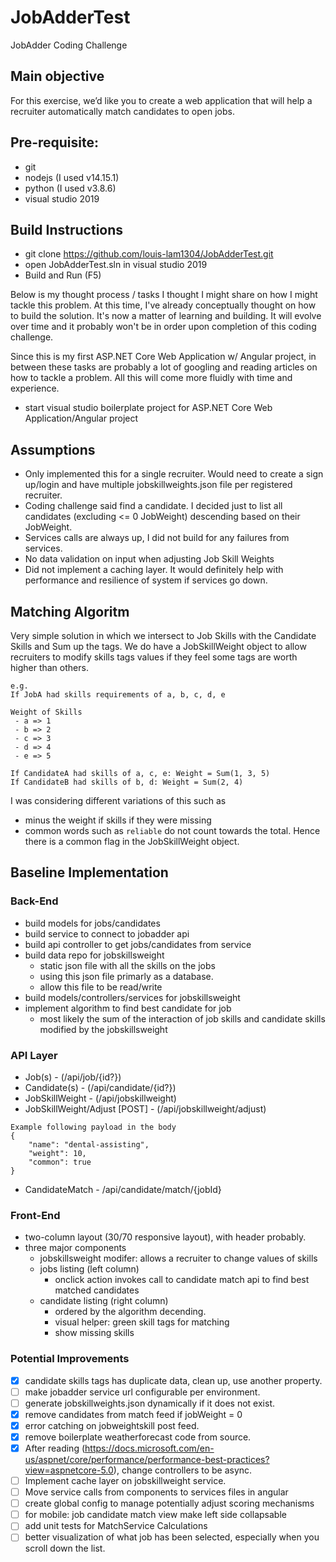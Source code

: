 # JobAdderTest
JobAdder Coding Challenge 

## Main objective

For this exercise, we’d like you to create a web application that will help a recruiter automatically match candidates to open jobs.

## Pre-requisite:
- git
- nodejs (I used v14.15.1)
- python (I used v3.8.6)
- visual studio 2019

## Build Instructions
- git clone https://github.com/louis-lam1304/JobAdderTest.git
- open JobAdderTest.sln in visual studio 2019
- Build and Run (F5)

Below is my thought process / tasks I thought I might share on how I might tackle this problem. At this time, I've already conceptually thought on how to build the solution. 
It's now a matter of learning and building. It will evolve over time and it probably won't be in order upon completion of this coding challenge. 

Since this is my first ASP.NET Core Web Application w/ Angular project, in between these tasks are probably a lot of googling and reading articles on how to tackle a problem. 
All this will come more fluidly with time and experience.
- start visual studio boilerplate project for ASP.NET Core Web Application/Angular project

## Assumptions
- Only implemented this for a single recruiter. Would need to create a sign up/login and have multiple jobskillweights.json file per registered recruiter.
- Coding challenge said find a candidate. I decided just to list all candidates (excluding <= 0 JobWeight) descending based on their JobWeight.
- Services calls are always up, I did not build for any failures from services.
- No data validation on input when adjusting Job Skill Weights
- Did not implement a caching layer. It would definitely help with performance and resilience of system if services go down.

## Matching Algoritm
Very simple solution in which we intersect to Job Skills with the Candidate Skills and Sum up the tags. 
We do have a JobSkillWeight object to allow recruiters to modify skills tags values if they feel some tags are worth higher than others.
```
e.g. 
If JobA had skills requirements of a, b, c, d, e

Weight of Skills 
 - a => 1
 - b => 2
 - c => 3
 - d => 4
 - e => 5

If CandidateA had skills of a, c, e: Weight = Sum(1, 3, 5)
If CandidateB had skills of b, d: Weight = Sum(2, 4)
```
I was considering different variations of this such as 
 - minus the weight if skills if they were missing
 - common words such as `reliable` do not count towards the total. Hence there is a common flag in the JobSkillWeight object. 


## Baseline Implementation

### Back-End
- build models for jobs/candidates
- build service to connect to jobadder api
- build api controller to get jobs/candidates from service
- build data repo for jobskillsweight
  - static json file with all the skills on the jobs
  - using this json file primarly as a database. 
  - allow this file to be read/write
- build models/controllers/services for jobskillsweight
- implement algorithm to find best candidate for job
  - most likely the sum of the interaction of job skills and candidate skills modified by the jobskillsweight

### API Layer
- Job(s) - (/api/job/{id?})
- Candidate(s) - (/api/candidate/{id?})
- JobSkillWeight - (/api/jobskillweight)
- JobSkillWeight/Adjust [POST] - (/api/jobskillweight/adjust) 
```
Example following payload in the body
{
    "name": "dental-assisting",
    "weight": 10,
    "common": true
}
```
- CandidateMatch - /api/candidate/match/{jobId}

### Front-End
- two-column layout (30/70 responsive layout), with header probably.
- three major components
  - jobskillsweight modifer: allows a recruiter to change values of skills
  - jobs listing (left column)
    - onclick action invokes call to candidate match api to find best matched candidates
  - candidate listing (right column)
    - ordered by the algorithm decending.
    - visual helper: green skill tags for matching
    - show missing skills
    
### Potential Improvements
- [x] candidate skills tags has duplicate data, clean up, use another property.
- [ ] make jobadder service url configurable per environment.
- [ ] generate jobskillweights.json dynamically if it does not exist.
- [x] remove candidates from match feed if jobWeight = 0
- [x] error catching on jobweightskill post feed.
- [x] remove boilerplate weatherforecast code from source.
- [x] After reading (https://docs.microsoft.com/en-us/aspnet/core/performance/performance-best-practices?view=aspnetcore-5.0), change controllers to be async.
- [ ] Implement cache layer on jobskillweight service.
- [ ] Move service calls from components to services files in angular
- [ ] create global config to manage potentially adjust scoring mechanisms
- [ ] for mobile: job candidate match view make left side collapsable 
- [ ] add unit tests for MatchService Calculations
- [ ] better visualization of what job has been selected, especially when you scroll down the list.
